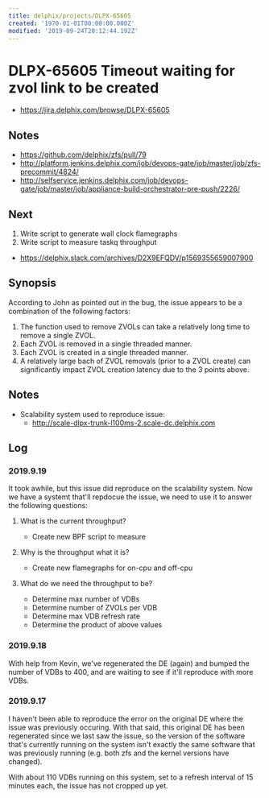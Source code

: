 ```yaml
---
title: delphix/projects/DLPX-65605
created: '1970-01-01T00:00:00.000Z'
modified: '2019-09-24T20:12:44.192Z'
---
```


# DLPX-65605 Timeout waiting for zvol link to be created

* https://jira.delphix.com/browse/DLPX-65605

## Notes

* https://github.com/delphix/zfs/pull/79
* http://platform.jenkins.delphix.com/job/devops-gate/job/master/job/zfs-precommit/4824/
* http://selfservice.jenkins.delphix.com/job/devops-gate/job/master/job/appliance-build-orchestrator-pre-push/2226/

## Next

1. Write script to generate wall clock flamegraphs
2. Write script to measure taskq throughput

* https://delphix.slack.com/archives/D2X9EFQDV/p1569355659007900

## Synopsis

According to John as pointed out in the bug, the issue appears to be a
combination of the following factors:

1. The function used to remove ZVOLs can take a relatively long time to
   remove a single ZVOL.
2. Each ZVOL is removed in a single threaded manner.
3. Each ZVOL is created in a single threaded manner.
4. A relatively large bach of ZVOL removals (prior to a ZVOL create) can
   significantly impact ZVOL creation latency due to the 3 points above.

## Notes

* Scalability system used to reproduce issue:
  * http://scale-dlpx-trunk-l100ms-2.scale-dc.delphix.com

## Log

### 2019.9.19

It took awhile, but this issue did reproduce on the scalability system.
Now we have a systemt that'll repdocue the issue, we need to use it to
answer the following questions:

1. What is the current throughput?
   * Create new BPF script to measure

2. Why is the throughput what it is?
   * Create new flamegraphs for on-cpu and off-cpu

3. What do we need the throughput to be?
   * Determine max number of VDBs
   * Determine number of ZVOLs per VDB
   * Determine max VDB refresh rate
   * Determine the product of above values

### 2019.9.18

With help from Kevin, we've regenerated the DE (again) and bumped the
number of VDBs to 400, and are waiting to see if it'll reproduce with
more VDBs.

### 2019.9.17

I haven't been able to reproduce the error on the original DE where the
issue was previously occuring. With that said, this original DE has been
regenerated since we last saw the issue, so the version of the software
that's currently running on the system isn't exactly the same software
that was previously running (e.g. both zfs and the kernel versions have
changed).

With about 110 VDBs running on this system, set to a refresh interval of
15 minutes each, the issue has not cropped up yet.
